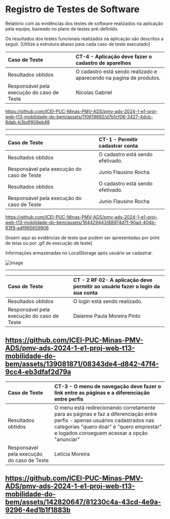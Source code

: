 # Registro de Testes de Software

Relatório com as evidências dos testes de software realizados na aplicação pela equipe, baseado no plano de testes pré-definido.

Os resultados dos testes funcionais realizados na aplicação são descritos a seguir. [Utilize a estrutura abaixo para cada caso de teste executado]

|Caso de Teste    | CT-4 - Aplicação deve fazer o cadastro de aparelhos |
|:---|:---|
| Resultados obtidos | O cadastro está sendo realizado e aparecendo na pagina de produtos.  |
| Responsável pela execução do caso de Teste | Nicolas Gabriel |


https://github.com/ICEI-PUC-Minas-PMV-ADS/pmv-ads-2024-1-e1-proj-web-t13-mobilidade-do-bem/assets/110619692/d7b1cf06-3427-4dcb-8dab-b3bdf808eb48


------------------------------------------------------------------------------------------------------------------------------------------

|Caso de Teste    | CT-1 - Permitir cadastrar conta |
|:---|:---|
| Resultados obtidos | O cadastro está sendo efetivado.  |
| Responsável pela execução do caso de Teste | Junio Flausino Rocha |
| Resultados obtidos | O cadastro está sendo efetivado.  |
| Responsável pela execução do caso de Teste | Junio Flausino Rocha |

https://github.com/ICEI-PUC-Minas-PMV-ADS/pmv-ads-2024-1-e1-proj-web-t13-mobilidade-do-bem/assets/164429443/88974d7f-90ad-404b-83f9-a4f965659908


[Inserir aqui as evidências de teste que podem ser apresentadas por print de telas ou por .gif de execução de teste]

Informações armazenadas no LocalStorage após usuário se cadastrar.

![image](https://github.com/ICEI-PUC-Minas-PMV-ADS/pmv-ads-2024-1-e1-proj-web-t13-mobilidade-do-bem/assets/164429443/e49a89b2-0f62-4ccc-a745-9577c591d39f)

------------------------------------------------------------------------------------------------------------------------------------------
|Caso de Teste    | CT - 2 RF 02- A aplicação deve permitir ao usuário fazer o login da sua conta |
|:---|:---|
| Resultados obtidos | O login está sendo realizado.  |
| Responsável pela execução do caso de Teste | Daianne Paula Moreira Pinto |


https://github.com/ICEI-PUC-Minas-PMV-ADS/pmv-ads-2024-1-e1-proj-web-t13-mobilidade-do-bem/assets/139081871/08343de4-d842-47f4-9cc4-eb3dfaf2d79a
------------------------------------------------------------------------------------------------------------------------------------------
|Caso de Teste    | CT-3 - O menu de navegação deve fazer o link entre as páginas e a diferenciação entre perfis |
|:---|:---|
| Resultados obtidos | O menu está redirecionando corretamente para as páginas e faz a diferenciação entre perfis - apenas usuários cadastrados nas categorias "quero doar" e "quero emprestar" e logados conseguem acessar a opção "anunciar"  |
| Responsável pela execução do caso de Teste | Letícia Moreira |

https://github.com/ICEI-PUC-Minas-PMV-ADS/pmv-ads-2024-1-e1-proj-web-t13-mobilidade-do-bem/assets/142820647/81230c4a-43cd-4e9a-9296-4ed1b1f1883b
------------------------------------------------------------------------------------------------------------------------------------------





